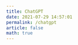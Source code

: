 ```yaml
---
title: ChatGPT
date: 2021-07-29 14:57:01
permalink: /chatgpt
article: false
math: true
---
```


<script>
		window.onload = function() {
				loadPage('https://magic.ninomae.cn'); // 默认加载Google首页
		}
</script>